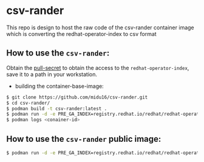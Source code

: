 # csv-rander
This repo is design to host the raw code of the csv-rander container image which is converting the redhat-operator-index to csv format

## How to use the `csv-rander`:

Obtain the [pull-secret][pull-secret.json] to obtain the access to the `redhat-operator-index`, save it to a path in your workstation.

- building the container-base-image:
```bash
$ git clone https://github.com/midu16/csv-rander.git
$ cd csv-rander/
$ podman build -t csv-rander:latest .
$ podman run -d -e PRE_GA_INDEX=registry.redhat.io/redhat/redhat-operator-index -e PRE_GA_TAG=v4.12 -v /path/to/saved/pull-secret.json/dir:/home/admin/.docker:Z localhost/csv-rander:latest
$ podman logs <conainer-id>
```
[pull-secret.json]: https://console.redhat.com/openshift/install/pull-secret

## How to use the `csv-rander` public image:

```bash
$ podman run -d -e PRE_GA_INDEX=registry.redhat.io/redhat/redhat-operator-index -e PRE_GA_TAG=v4.12 -v /path/to/saved/pull-secret.json/dir:/home/admin/.docker:Z quay.io/midu/csv-rander:latest
```